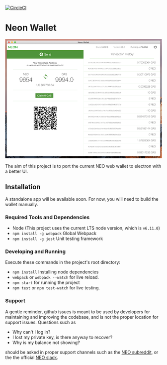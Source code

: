[![CircleCI](https://circleci.com/gh/CityOfZion/neon-wallet.svg?style=svg)](https://circleci.com/gh/CityOfZion/neon-wallet)

# Neon Wallet

![wallet](/wallet.png)

The aim of this project is to port the current NEO web wallet to electron with a better UI.

## Installation

A standalone app will be available soon. For now, you will need to build the wallet manually.

### Required Tools and Dependencies

  - Node (This project uses the current LTS node version, which is `v6.11.0`)
  - `npm install -g webpack` Global Webpack 
  - `npm install -g jest` Unit testing framework

### Developing and Running

Execute these commands in the project's root directory:

  - `npm install` Installing node dependencies
  - `webpack` or `webpack --watch` for live reload.
  - `npm start` for running the project
  - `npm test` or `npm test-watch` for live testing.

### Support 

A gentle reminder, github issues is meant to be used by developers for maintaining and improving the codebase, and is not the proper location for support issues. Questions such as 

- Why can't I log in?
- I lost my private key, is there anyway to recover?
- Why is my balance not showing?

should be asked in proper support channels such as the [NEO subreddit](https://neosmarteconomy.slack.com), or the the official [NEO slack](https://neosmarteconomy.slack.com). 
